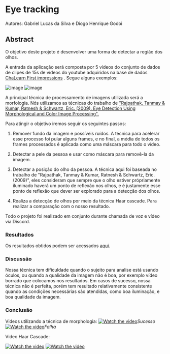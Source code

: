 # Eye tracking
Autores: Gabriel Lucas da Silva e Diogo Henrique Godoi

## Abstract
O objetivo deste projeto é desenvolver uma forma de detectar a região dos olhos. 

A entrada da aplicação será composta por 5 vídeos do conjunto de dados de clipes de 15s de vídeos do youtube adquiridos na base de dados [ChaLearn First impressions](https://chalearnlap.cvc.uab.cat/dataset/20/description/) . Segue alguns exemplos:


![image](https://user-images.githubusercontent.com/29693842/120404422-53f10a00-c314-11eb-852e-04eab7238944.png)
![image](https://user-images.githubusercontent.com/29693842/120404436-5ce1db80-c314-11eb-9e6b-205332b798f9.png)

A principal técnica de processamento de imagens utilizada será a morfologia. Nós utilizamos as técnicas do trabalho de [ "Rajpathak, Tanmay & Kumar, Ratnesh & Schwartz, Eric. (2009). Eye Detection Using Morphological and Color Image Processing".](https://www.researchgate.net/publication/237415739_Eye_Detection_Using_Morphological_and_Color_Image_Processing)


Para atingir o objetivo iremos seguir os seguintes passos:

  1. Remover fundo da imagem e possíveis ruídos. A técnica para acelerar esse processo foi pular alguns frames, e no final, a média de todos os frames processados é aplicada como uma máscara para todo o vídeo.
  
  2. Detectar a pele da pessoa e usar como máscara para removê-la da imagem.
  
  3. Detectar a posição do olho da pessoa. A técnica aqui foi baseada no trabalho de "Rajpathak, Tanmay & Kumar, Ratnesh & Schwartz, Eric. (2009)", eles consideram que sempre que o olho estiver própriamente iluminado haverá um ponto de reflexão nos olhos, e é justamente esse ponto de reflexão que dever ser explorado para a detecção dos olhos. 
  
  4. Realiza a detecção de olhos por meio da técnica Haar cascade. Para realizar a comparação com o nosso resultado.

  Todo o projeto foi realizado em conjunto durante chamada de voz e vídeo via Discord.
  
### Resultados
  Os resultados obtidos podem ser acessados [aqui](https://drive.google.com/drive/folders/12ZARRIYUNgqI2m7p3n1iCw50Ml1KOO57?usp=sharing).
### Discussão
  Nossa técnica tem dificuldade quando o sujeito para analise está usando óculos, ou quando a qualidade da imagem não é boa, por exemplo vídeo borrado que colocamos nos resultados. Em casos de sucesso, nossa técnica não é perfeita, porém tem resultado relativamente consistente quando as condições necessárias são atendidas, como boa iluminação, e boa qualidade da imagem.
### Conclusão
  Videos utilizando a técnica de morphologia:
  [![Watch the video](https://github.com/Gls-Facom/Image_Processing_Final_Project/blob/main/videos/imgSucesso1.png)](https://drive.google.com/file/d/1FYnXcqsiNtxLn2VF7rBq8q-aVv-39xc5/view?usp=sharing)*Sucesso* [![Watch the video](https://github.com/Gls-Facom/Image_Processing_Final_Project/blob/main/videos/imgFalha1.png)](https://drive.google.com/file/d/1OZarG-EaNgdGItou_Z2lOfMR4TJpaoqW/view?usp=sharing)*Falha*
  


  
  Video Haar Cascade:
  
  [![Watch the video](https://github.com/Gls-Facom/Image_Processing_Final_Project/blob/main/videos/imgHaar1.png)](https://drive.google.com/file/d/1oxl4FKvf88SptaDo6YeJPe3Nq1iDkePI/view?usp=sharing)  [![Watch the video](https://github.com/Gls-Facom/Image_Processing_Final_Project/blob/main/videos/imgHaar2.png)](https://drive.google.com/file/d/1OZarG-EaNgdGItou_Z2lOfMR4TJpaoqW/view?usp=sharing)
  



